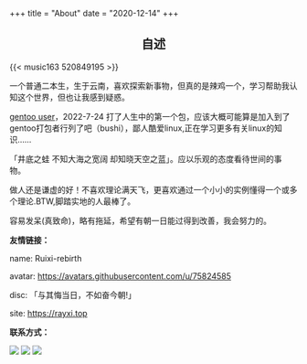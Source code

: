 +++
title = "About"
date = "2020-12-14"
+++

<h2 style="text-align: center">自述</h2>

{{< music163 520849195 >}}

一个普通二本生，生于云南，喜欢探索新事物，但真的是辣鸡一个，学习帮助我认知这个世界，但也让我感到疑惑。

[gentoo user](#)，2022-7-24 打了人生中的第一个包，应该大概可能算是加入到了gentoo打包者行列了吧（bushi），鄙人酷爱linux,正在学习更多有关linux的知识……

「井底之蛙 不知大海之宽阔 却知晓天空之蓝」。应以乐观的态度看待世间的事物。

做人还是谦虚的好！不喜欢理论满天飞，更喜欢通过一个小小的实例懂得一个或多个理论.BTW,脚踏实地的人最棒了。

容易发呆(真致命)，略有拖延，希望有朝一日能过得到改善，我会努力的。


**友情链接：**

name: Ruixi-rebirth

avatar: https://avatars.githubusercontent.com/u/75824585

disc: 「与其悔当日，不如奋今朝!」

site: https://rayxi.top

**联系方式：**

[![](https://img.shields.io/badge/Twitter-1DA1F2?style=for-the-badge&logo=twitter&logoColor=white)](https://twitter.com/ruixi_rebirth)
[![](https://img.shields.io/badge/Telegram-2CA5E0?style=for-the-badge&logo=telegram&logoColor=white)](https://t.me/Ruixi_rebirth)
[![](https://img.shields.io/badge/Gmail-D14836?style=for-the-badge&logo=gmail&logoColor=white)](https://mail.google.com/mail/u/0/?fs=1&tf=cm&source=mailto&to=ruixirebirth@gmail.com)
